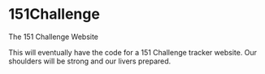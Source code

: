 151Challenge
============

The 151 Challenge Website

This will eventually have the code for a 151 Challenge tracker website.
Our shoulders will be strong and our livers prepared.

